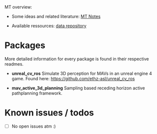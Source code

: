 MT overview: 

* Some ideas and related literature: [MT Notes](https://docs.google.com/document/d/1gfO_fo0DgKRcGM9M1EXcKeVk7lgDWiqjFwAItRCTF78/edit?usp=sharing)

* Available ressources: [data repository](https://www.polybox.ethz.ch/index.php/s/6vhPDINcISbEogg)


# Packages
More detailed information for every package is found in their respective readmes.

* **unreal_cv_ros**
  Simulate 3D perception for MAVs in an unreal engine 4 game. Found here: https://github.com/ethz-asl/unreal_cv_ros

* **mav_active_3d_planning**
  Sampling based receding horizon active pathplanning framework.
  
# Known issues / todos
- [ ] No open issues atm :)
